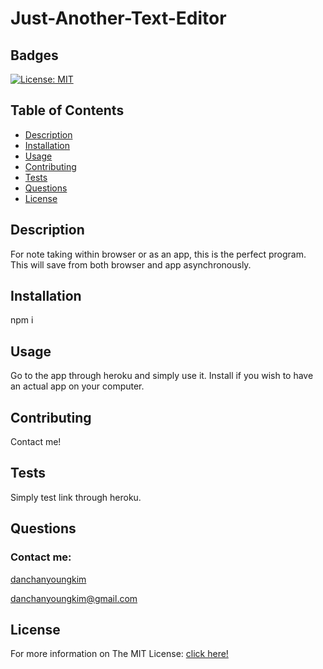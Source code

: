# Just-Another-Text-Editor

  ## Badges
  [![License: MIT](https://img.shields.io/badge/License-MIT-yellow.svg)](https://opensource.org/licenses/MIT)

  ## Table of Contents
  - [Description](#description)
  - [Installation](#installation)
  - [Usage](#usage)
  - [Contributing](#contributing)
  - [Tests](#tests)
  - [Questions](#questions)
  - [License](#license)

  ## Description
  For note taking within browser or as an app, this is the perfect program. This will save from both browser and app asynchronously.

  ## Installation
  npm i

  ## Usage
  Go to the app through heroku and simply use it. Install if you wish to have an actual app on your computer.

  ## Contributing
  Contact me!
  
  ## Tests
  Simply test link through heroku.

  ## Questions
  ### Contact me:
  [danchanyoungkim](https://github.com/danchanyoungkim)
  
  danchanyoungkim@gmail.com

  ## License
  For more information on The MIT License:
  [click here!](https://opensource.org/licenses/MIT)
